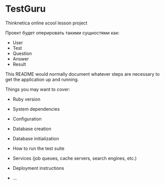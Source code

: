 # TestGuru
Thinknetica online scool lesson project

Проект будет оперировать такими сущностями как:
* User
* Test
* Question
* Answer
* Result

This README would normally document whatever steps are necessary to get the
application up and running.

Things you may want to cover:

* Ruby version

* System dependencies

* Configuration

* Database creation

* Database initialization

* How to run the test suite

* Services (job queues, cache servers, search engines, etc.)

* Deployment instructions

* ...
